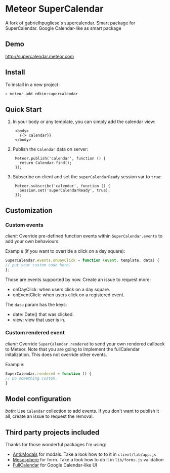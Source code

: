 Meteor SuperCalendar
================

A fork of gabrielhpugliese's supercalendar. Smart package for SuperCalendar. Google Calendar-like as smart package

## Demo

http://supercalendar.meteor.com

## Install

To install in a new project:
```bash
> meteor add edkim:supercalendar
```

## Quick Start

1. In your body or any template, you can simply add the calendar view:

        <body>
          {{> calendar}}
        </body>

2. Publish the `Calendar` data on server:

        Meteor.publish('calendar', function () {
          return Calendar.find();
        });

3. Subscribe on client and set the `superCalendarReady` session var to `true`:

        Meteor.subscribe('calendar', function () {
          Session.set('superCalendarReady', true);
        });

## Customization

### Custom events

*client:* Override pre-defined function events within `SuperCalendar.events` to add your own behaviours.

Example (if you want to override a click on a day square):
```javascript
SuperCalendar.events.onDayClick = function (event, template, data) {
// put your custom code here.
};
```

Those are events supported by now. Create an issue to request more:

* onDayClick: when users click on a day square.
* onEventClick: when users click on a registered event.

The `data` param has the keys:

* date: Date() that was clicked.
* view: view that user is in.

### Custom rendered event

*client:* Override `SuperCalendar.rendered` to send your own rendered callback to Meteor. Note that you are going to implement the fullCalendar initalization. This does not override other events.

Example:
```javascript
SuperCalendar.rendered = function () {
// Do something custom.
}
```

## Model configuration

*both:* Use `Calendar` collection to add events. If you don't want to publish it all, create an issue to request the removal.

## Third party projects included

Thanks for those wonderful packages I'm using:
* [Anti:Modals](https://atmospherejs.com/anti/modals) for modals. Take a look how to to it in `client/lib/app.js`
* [Mesosphere](https://github.com/copleykj/Mesosphere) for form. Take a look how to do it in `lib/forms.js`
  validation
* [FullCalendar](http://arshaw.com/fullcalendar/) for Google Calendar-like UI

